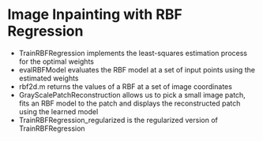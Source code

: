 # Image Inpainting with RBF Regression
- TrainRBFRegression implements the least-squares estimation process for the optimal weights
- evalRBFModel evaluates the RBF model at a set of input points using the estimated weights
- rbf2d.m returns the values of a RBF at a set of image coordinates
- GrayScalePatchReconstruction allows us to pick a small image patch, fits an RBF model to the patch and displays the reconstructed patch using the learned model
- TrainRBFRegression_regularized is the regularized version of TrainRBFRegression
